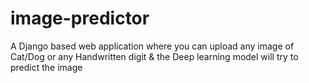 # image-predictor
A Django based web application where you can upload any image of Cat/Dog or any Handwritten digit &amp; the Deep learning model will try to predict the image
